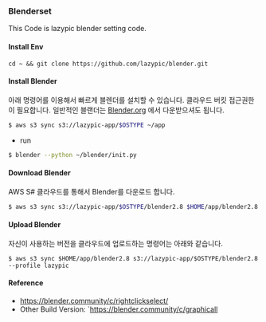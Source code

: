 ### Blenderset
This Code is lazypic blender setting code.

#### Install Env
```
cd ~ && git clone https://github.com/lazypic/blender.git
```

#### Install Blender
아래 명령어를 이용해서 빠르게 블렌더를 설치할 수 있습니다.
클라우드 버킷 접근권한이 필요합니다. 일반적인 블랜더는 [Blender.org](https://blender.org) 에서 다운받으셔도 됩니다.
```bash
$ aws s3 sync s3://lazypic-app/$OSTYPE ~/app
```

- run
```bash
$ blender --python ~/blender/init.py
```

#### Download Blender
AWS S# 클라우드를 통해서 Blender를 다운로드 합니다.
```bash
$ aws s3 sync s3://lazypic-app/$OSTYPE/blender2.8 $HOME/app/blender2.8 --profile lazypic
```

#### Upload Blender
자신이 사용하는 버전을 클라우드에 업로드하는 명령어는 아래와 같습니다.

```
$ aws s3 sync $HOME/app/blender2.8 s3://lazypic-app/$OSTYPE/blender2.8 --profile lazypic
```

#### Reference
- https://blender.community/c/rightclickselect/
- Other Build Version: `https://blender.community/c/graphicall
